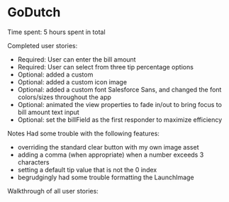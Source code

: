 # GoDutch

Time spent: 5 hours spent in total

Completed user stories:

- Required: User can enter the bill amount
- Required: User can select from three tip percentage options
- Optional: added a custom 
- Optional: added a custom icon image
- Optional: added a custom font Salesforce Sans, and changed the font colors/sizes throughout the app
- Optional: animated the view properties to fade in/out to bring focus to bill amount text input
- Optional: set the billField as the first responder to maximize efficiency 
 

Notes
Had some trouble with the following features:
- overriding the standard clear button with my own image asset
- adding a comma (when appropriate) when a number exceeds 3 characters
- setting a default tip value that is not the 0 index
- begrudgingly had some trouble formatting the LaunchImage

Walkthrough of all user stories:
